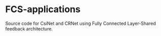 # FCS-applications
Source code for CsiNet and CRNet using Fully Connected Layer-Shared feedback architecture. 

